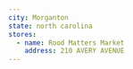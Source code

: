 ```yaml
---
city: Morganton
state: north carolina
stores:
  - name: Rood Matters Market
    address: 210 AVERY AVENUE
---
```

